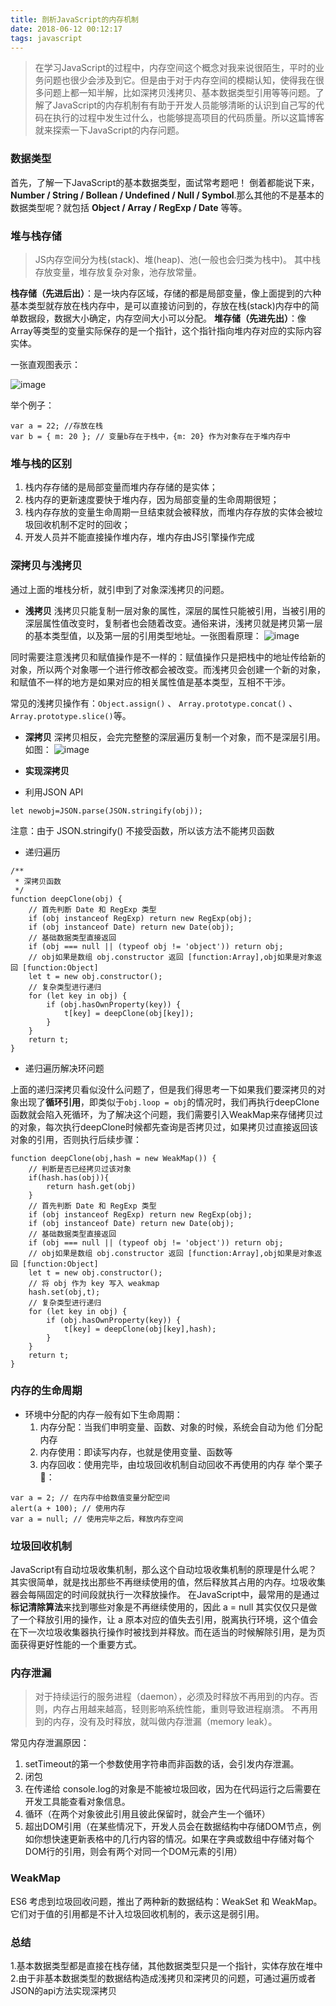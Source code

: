 ```yaml
---
title: 剖析JavaScript的内存机制
date: 2018-06-12 00:12:17
tags: javascript
---
```

>在学习JavaScript的过程中，内存空间这个概念对我来说很陌生，平时的业务问题也很少会涉及到它。但是由于对于内存空间的模糊认知，使得我在很多问题上都一知半解，比如深拷贝浅拷贝、基本数据类型引用等等问题。了解了JavaScript的内存机制有有助于开发人员能够清晰的认识到自己写的代码在执行的过程中发生过什么，也能够提高项目的代码质量。所以这篇博客就来探索一下JavaScript的内存问题。

### 数据类型

首先，了解一下JavaScript的基本数据类型，面试常考题吧！ 倒着都能说下来，**Number / String / Bollean / Undefined / Null / Symbol**.那么其他的不是基本的数据类型呢？就包括 **Object / Array / RegExp / Date** 等等。

### 堆与栈存储
>JS内存空间分为栈(stack)、堆(heap)、池(一般也会归类为栈中)。 其中栈存放变量，堆存放复杂对象，池存放常量。

**栈存储（先进后出）**：是一块内存区域，存储的都是局部变量，像上面提到的六种基本类型就存放在栈内存中，是可以直接访问到的，存放在栈(stack)内存中的简单数据段，数据大小确定，内存空间大小可以分配。
**堆存储（先进先出）**：像Array等类型的变量实际保存的是一个指针，这个指针指向堆内存对应的实际内容实体。

  一张直观图表示：

![image](http://wx4.sinaimg.cn/mw690/a73bc6a1ly1fq8s7oymrjj212e0lqdho.jpg)

举个例子：
```
var a = 22; //存放在栈
var b = { m: 20 }; // 变量b存在于栈中，{m: 20} 作为对象存在于堆内存中
```
### 堆与栈的区别

 1. 栈内存存储的是局部变量而堆内存存储的是实体；
 2. 栈内存的更新速度要快于堆内存，因为局部变量的生命周期很短；
 3. 栈内存存放的变量生命周期一旦结束就会被释放，而堆内存存放的实体会被垃圾回收机制不定时的回收；
 4. 开发人员并不能直接操作堆内存，堆内存由JS引擎操作完成

### 深拷贝与浅拷贝
 通过上面的堆栈分析，就引申到了对象深浅拷贝的问题。
- **浅拷贝**
浅拷贝只能复制一层对象的属性，深层的属性只能被引用，当被引用的深层属性值改变时，复制者也会随着改变。通俗来讲，浅拷贝就是拷贝第一层的基本类型值，以及第一层的引用类型地址。一张图看原理：
![image](http://wx4.sinaimg.cn/mw690/a73bc6a1ly1fq8t5rivvmj20gf075weq.jpg)

同时需要注意浅拷贝和赋值操作是不一样的：赋值操作只是把栈中的地址传给新的对象，所以两个对象哪一个进行修改都会被改变。而浅拷贝会创建一个新的对象，和赋值不一样的地方是如果对应的相关属性值是基本类型，互相不干涉。

常见的浅拷贝操作有：`Object.assign()` 、 `Array.prototype.concat()` 、 `Array.prototype.slice()`等。

- **深拷贝**
 深拷贝相反，会完完整整的深层遍历复制一个对象，而不是深层引用。如图：
![image](http://wx2.sinaimg.cn/mw690/a73bc6a1ly1fq8t5rz7uuj20g906wmxe.jpg)

- **实现深拷贝**

- 利用JSON API

```
let newobj=JSON.parse(JSON.stringify(obj));

```
注意：由于 JSON.stringify() 不接受函数，所以该方法不能拷贝函数

- 递归遍历
```
/**
 * 深拷贝函数
 */
function deepClone(obj) {
    // 首先判断 Date 和 RegExp 类型
    if (obj instanceof RegExp) return new RegExp(obj);
    if (obj instanceof Date) return new Date(obj);
    // 基础数据类型直接返回
    if (obj === null || (typeof obj != 'object')) return obj;
    // obj如果是数组 obj.constructor 返回 [function:Array],obj如果是对象返回 [function:Object]
    let t = new obj.constructor();
    // 复杂类型进行递归
    for (let key in obj) {
        if (obj.hasOwnProperty(key)) {
            t[key] = deepClone(obj[key]);
        }
    }
    return t;
}
```

- 递归遍历解决环问题

上面的递归深拷贝看似没什么问题了，但是我们得思考一下如果我们要深拷贝的对象出现了**循环引用**，即类似于`obj.loop = obj`的情况时，我们再执行deepClone函数就会陷入死循环，为了解决这个问题，我们需要引入WeakMap来存储拷贝过的对象，每次执行deepClone时候都先查询是否拷贝过，如果拷贝过直接返回该对象的引用，否则执行后续步骤：

```
function deepClone(obj,hash = new WeakMap()) {
    // 判断是否已经拷贝过该对象
    if(hash.has(obj)){
        return hash.get(obj)
    }
    // 首先判断 Date 和 RegExp 类型
    if (obj instanceof RegExp) return new RegExp(obj);
    if (obj instanceof Date) return new Date(obj);
    // 基础数据类型直接返回
    if (obj === null || (typeof obj != 'object')) return obj;
    // obj如果是数组 obj.constructor 返回 [function:Array],obj如果是对象返回 [function:Object]
    let t = new obj.constructor();
    // 将 obj 作为 key 写入 weakmap
    hash.set(obj,t);
    // 复杂类型进行递归
    for (let key in obj) {
        if (obj.hasOwnProperty(key)) {
            t[key] = deepClone(obj[key],hash);
        }
    }
    return t;
}
```

### 内存的生命周期
- 环境中分配的内存一般有如下生命周期：
	1. 内存分配：当我们申明变量、函数、对象的时候，系统会自动为他 们分配内存
	2. 内存使用：即读写内存，也就是使用变量、函数等
	3. 内存回收：使用完毕，由垃圾回收机制自动回收不再使用的内存
举个栗子🌰：
```
var a = 2; // 在内存中给数值变量分配空间
alert(a + 100); // 使用内存
var a = null; // 使用完毕之后，释放内存空间
```

### 垃圾回收机制
JavaScript有自动垃圾收集机制，那么这个自动垃圾收集机制的原理是什么呢？其实很简单，就是找出那些不再继续使用的值，然后释放其占用的内存。垃圾收集器会每隔固定的时间段就执行一次释放操作。 在JavaScript中，最常用的是通过**标记清除算法**来找到哪些对象是不再继续使用的，因此 a = null 其实仅仅只是做了一个释放引用的操作，让 a 原本对应的值失去引用，脱离执行环境，这个值会在下一次垃圾收集器执行操作时被找到并释放。而在适当的时候解除引用，是为页面获得更好性能的一个重要方式。

### 内存泄漏
>对于持续运行的服务进程（daemon），必须及时释放不再用到的内存。否则，内存占用越来越高，轻则影响系统性能，重则导致进程崩溃。 不再用到的内存，没有及时释放，就叫做内存泄漏（memory leak）。

常见内存泄漏原因：
1. setTimeout的第一个参数使用字符串而非函数的话，会引发内存泄漏。
2. 闭包
3. 在传递给 console.log的对象是不能被垃圾回收，因为在代码运行之后需要在开发工具能查看对象信息。
4. 循环（在两个对象彼此引用且彼此保留时，就会产生一个循环）
5. 超出DOM引用（在某些情况下，开发人员会在数据结构中存储DOM节点，例如你想快速更新表格中的几行内容的情况。如果在字典或数组中存储对每个DOM行的引用，则会有两个对同一个DOM元素的引用）

### WeakMap
ES6 考虑到垃圾回收问题，推出了两种新的数据结构：WeakSet 和 WeakMap。它们对于值的引用都是不计入垃圾回收机制的，表示这是弱引用。

### 总结
1.基本数据类型都是直接在栈存储，其他数据类型只是一个指针，实体存放在堆中
2.由于非基本数据类型的数据结构造成浅拷贝和深拷贝的问题，可通过遍历或者 JSON的api方法实现深拷贝
